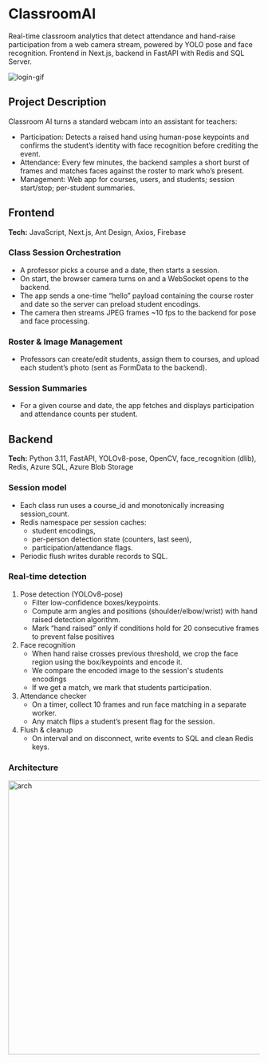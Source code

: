 # ClassroomAI
Real-time classroom analytics that detect attendance and hand-raise participation from a web camera stream, powered by YOLO pose and face recognition. Frontend in Next.js, backend in FastAPI with Redis and SQL Server.

![login-gif](https://github.com/user-attachments/assets/6be4afe8-e597-4f97-a751-47a86b23ed9e)


## Project Description
Classroom AI turns a standard webcam into an assistant for teachers:
* Participation: Detects a raised hand using human-pose keypoints and confirms the student’s identity with face recognition before crediting the event.
* Attendance: Every few minutes, the backend samples a short burst of frames and matches faces against the roster to mark who’s present.
* Management: Web app for courses, users, and students; session start/stop; per-student summaries.

## Frontend
**Tech:** JavaScript, Next.js, Ant Design, Axios, Firebase

### Class Session Orchestration
* A professor picks a course and a date, then starts a session.
* On start, the browser camera turns on and a WebSocket opens to the backend.
* The app sends a one-time “hello” payload containing the course roster and date so the server can preload student encodings.
* The camera then streams JPEG frames ~10 fps to the backend for pose and face processing.

### Roster & Image Management
* Professors can create/edit students, assign them to courses, and upload each student’s photo (sent as FormData to the backend).

### Session Summaries
* For a given course and date, the app fetches and displays participation and attendance counts per student.

## Backend
**Tech:** Python 3.11, FastAPI, YOLOv8-pose, OpenCV, face_recognition (dlib), Redis, Azure SQL, Azure Blob Storage

### Session model
* Each class run uses a course_id and monotonically increasing session_count.
* Redis namespace per session caches:
  * student encodings,
  * per-person detection state (counters, last seen),
  * participation/attendance flags.
* Periodic flush writes durable records to SQL.

### Real-time detection
1. Pose detection (YOLOv8-pose)
    * Filter low-confidence boxes/keypoints.
    * Compute arm angles and positions (shoulder/elbow/wrist) with hand raised detection algorithm.
    * Mark “hand raised” only if conditions hold for 20 consecutive frames to prevent false positives
2. Face recognition
    * When hand raise crosses previous threshold, we crop the face region using the box/keypoints and encode it.
    * We compare the encoded image to the session's students encodings
    * If we get a match, we mark that students participation.
3. Attendance checker
    * On a timer, collect 10 frames and run face matching in a separate worker.
    * Any match flips a student’s present flag for the session.
4. Flush & cleanup
    * On interval and on disconnect, write events to SQL and clean Redis keys.

### Architecture
<img width="941" height="549" alt="arch" src="https://github.com/user-attachments/assets/b9680824-8049-4073-a320-7c552bec9044" />
